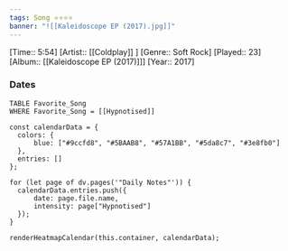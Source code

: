 ```yaml
---
tags: Song ⭐⭐⭐⭐ 
banner: "![[Kaleidoscope EP (2017).jpg]]"
---
```

[Time:: 5:54]
[Artist:: [[Coldplay]] ]
[Genre:: Soft Rock]
[Played:: 23]
[Album:: [[Kaleidoscope EP (2017)]]]
[Year:: 2017]
### Dates
````dataview
TABLE Favorite_Song
WHERE Favorite_Song = [[Hypnotised]]
````
  ```dataviewjs
const calendarData = { 
	colors: { 
		blue: ["#9ccfd8", "#5BAAB8", "#57A1BB", "#5da8c7", "#3e8fb0"] 
	}, 
	entries: [] 
}; 

for (let page of dv.pages('"Daily Notes"')) { 
	calendarData.entries.push({ 
		date: page.file.name, 
		intensity: page["Hypnotised"]
	}); 
} 

renderHeatmapCalendar(this.container, calendarData);
```
